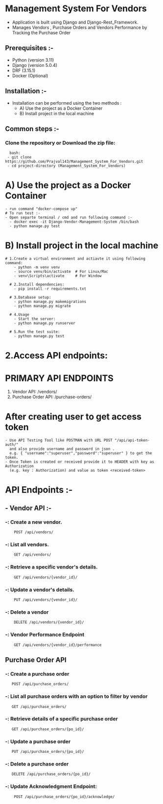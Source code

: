# Management System For Vendors

   - Application is built using Django and Django-Rest_Framework.
   - Manages Vendors , Purchase Orders and Vendors Performance by Tracking the Purchase Order

## Prerequisites :-
 
   - Python (version 3.11)
   - Django (version 5.0.4)
   - DRF (3.15.1)
   - Docker (Optional)

## Installation :-

   - Installation can be performed using the two methods :
     - A) Use the project as a Docker Container
     - B) Install project in the local machine

## Common steps :-
### Clone the repository or Download the zip file:
      bash:  
     - git clone https://github.com/Prajval143/Management_System_For_Vendors.git  
     - cd project-directory (Management_System_For_Vendors)  

# A) Use the project as a Docker Container
    - run command "docker-compose up"
    # To run test :- 
    - Open separte terminal / cmd and run following command :-
      - docker exec -it Django-Vendor-Management-System /bin/bash
      - python manage.py test
# B) Install project in the local machine
    # 1.Create a virtual environment and actiavte it using following command:
        - python -m venv venv  
        - source venv/bin/activate  # For Linux/Mac
        - venv\Scripts\activate     # For Window  

      # 2.Install dependencies:
        - pip install -r requirements.txt  

      # 3.Database setup:
        - python manage.py makemigrations  
        - python manage.py migrate  

      # 4.Usage
        - Start the server:
        - python manage.py runserver  

      # 5.Run the test suite:  
        - python manage.py test

# 2.Access API endpoints:

# PRIMARY API ENDPOINTS
1) Vendor API: /vendors/
2) Purchase Order API: /purchase-orders/  


# After creating user to get access token  
    - Use API Testing Tool like POSTMAN with URL POST "/api/api-token-auth/"
      and also provide username and password in json .
      e.g. { "username":"superuser","password":"superuser" } to get the token. 
    - Once Token is created or received provide it to HEADER with key as Authorization 
      (e.g. key : Authorization) and value as token <received-token>  



# API Endpoints :-
   ## - Vendor API :-
   ### -: Create a new vendor.
        POST /api/vendors/ 
   ### -: List all vendors.
        GET /api/vendors/   
   ### -: Retrieve a specific vendor's details.
        GET /api/vendors/{vendor_id}/   
   ### -: Update a vendor's details.  
        PUT /api/vendors/{vendor_id}/
   ### -: Delete a vendor
        DELETE /api/vendors/{vendor_id}/
   ### -: Vendor Performance Endpoint
        GET /api/vendors/{vendor_id}/performance

  
   ## Purchase Order API  
   ### -: Create a purchase order 
       POST /api/purchase_orders/
   ### -: List all purchase orders with an option to filter by vendor
       GET /api/purchase_orders/
   ### -: Retrieve details of a specific purchase order
       GET /api/purchase_orders/{po_id}/ 
   ### -: Update a purchase order
       PUT /api/purchase_orders/{po_id}/
   ### -: Delete a purchase order
       DELETE /api/purchase_orders/{po_id}/
   ### -: Update Acknowledgment Endpoint:  
        POST /api/purchase_orders/{po_id}/acknowledge/  


  